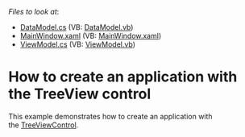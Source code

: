 <!-- default file list -->
*Files to look at*:

* [DataModel.cs](./CS/TreeViewGettingStarted/DataModel.cs) (VB: [DataModel.vb](./VB/TreeViewGettingStarted/DataModel.vb))
* [MainWindow.xaml](./CS/TreeViewGettingStarted/MainWindow.xaml) (VB: [MainWindow.xaml](./VB/TreeViewGettingStarted/MainWindow.xaml))
* [ViewModel.cs](./CS/TreeViewGettingStarted/ViewModel.cs) (VB: [ViewModel.vb](./VB/TreeViewGettingStarted/ViewModel.vb))
<!-- default file list end -->
# How to create an application with the TreeView control

This example demonstrates how to create an application with the <a href="http://docs.devexpress.devx/WPF/402116/controls-and-libraries/navigation-controls/treeview?v=20.2">TreeViewControl</a>.
